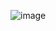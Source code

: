 ![image](https://user-images.githubusercontent.com/58163867/130825336-c7624dc4-7d0b-4299-87d4-a8c6b9307392.png)

